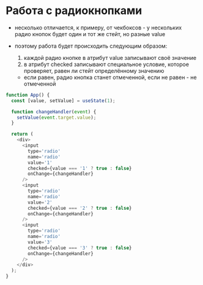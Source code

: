 # Работа с радиокнопками

- несколько отличается, к примеру, от чекбоксов - у нескольких радио кнопок будет один и тот же стейт, но разные value

- поэтому работа будет происходить следующим образом:
  1. каждой радио кнопке в атрибут value записывают своё значение
  2. в атрибут checked записывают специальное условие, которое проверяет, равен ли стейт определённому значению
  - если равен, радио кнопка станет отмеченной, если не равен - не отмеченной

```js
function App() {
  const [value, setValue] = useState(1);

  function changeHandler(event) {
    setValue(event.target.value);
  }

  return (
    <div>
      <input
        type='radio'
        name='radio'
        value='1'
        checked={value === '1' ? true : false}
        onChange={changeHandler}
      />
      <input
        type='radio'
        name='radio'
        value='2'
        checked={value === '2' ? true : false}
        onChange={changeHandler}
      />
      <input
        type='radio'
        name='radio'
        value='3'
        checked={value === '3' ? true : false}
        onChange={changeHandler}
      />
    </div>
  );
}
```
